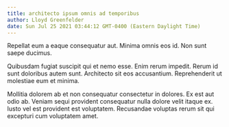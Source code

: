 ```yaml
---
title: architecto ipsum omnis ad temporibus
author: Lloyd Greenfelder
date: Sun Jul 25 2021 03:44:12 GMT-0400 (Eastern Daylight Time)
---
```

Repellat eum a eaque consequatur aut. Minima omnis eos id. Non sunt saepe ducimus.

 Quibusdam fugiat suscipit qui et nemo esse. Enim rerum impedit. Rerum id sunt doloribus autem sunt. Architecto sit eos accusantium. Reprehenderit ut molestiae eum et minima.

 Mollitia dolorem ab et non consequatur consectetur in dolores. Ex est aut odio ab. Veniam sequi provident consequatur nulla dolore velit itaque ex. Iusto vel est provident est voluptatem. Recusandae voluptas rerum sit qui excepturi cum voluptatem amet.
